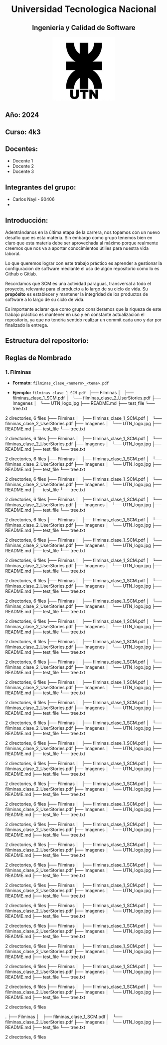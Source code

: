 <div>
  <h1 align="center">Universidad Tecnologica Nacional</h1>
  <h2 align="center">Ingeniería y Calidad de Software</h2>
  <p align="center">
  <img src="./Imagenes/UTN_logo.jpg" alt="Logo del Proyecto" width="200">
  </p>

</div>

## Año: 2024
## Curso: 4k3
## Docentes: 

- Docente 1
- Docente 2
- Docente 3

## Integrantes del grupo: 

- Carlos Nayi - 90406
- 

## Introducción:

Adentrándanos en la última etapa de la carrera, nos topamos con un nuevo desafío que es esta materia. Sin embargo como grupo tenemos bien en claro que esta materia debe ser aprovechada al máximo porque realmente creemos que nos va a aportar conocimientos útilies para nuestra vida laboral.

Lo que queremos lograr con este trabajo práctico es aprender a gestionar la configuracion de software mediante el uso de algún repositorio como lo es Github o Gitlab.

Recordamos que SCM es una actividad paraguas, transversal a todo el proyecto, relevante para el producto a lo largo de su ciclo de vida. Su **propósito** es establecer y mantener la integridad de los productos de software a lo largo de su ciclo de vida.

Es importante aclarar que como grupo consideramos que la riqueza de este trabajo práctico es mantener en uso y en constante actualizacion el repositorio, ya que no tendría sentido realizar un commit cada uno y dar por finalizado la entrega.

## Estructura del repositorio:


## Reglas de Nombrado

### **1. Filminas**

- **Formato:** `filminas_clase_<numero>_<tema>.pdf `

- **Ejemplo:** `filminas_clase_1_SCM.pdf ` 
├── Filminas
│   ├── filminas_clase_1_SCM.pdf
│   └── filminas_clase_2_UserStories.pdf
├── Imagenes
│   └── UTN_logo.jpg
├── README.md
├── test_file
└── tree.txt

2 directories, 6 files
├── Filminas
│   ├── filminas_clase_1_SCM.pdf
│   └── filminas_clase_2_UserStories.pdf
├── Imagenes
│   └── UTN_logo.jpg
├── README.md
├── test_file
└── tree.txt

2 directories, 6 files
├── Filminas
│   ├── filminas_clase_1_SCM.pdf
│   └── filminas_clase_2_UserStories.pdf
├── Imagenes
│   └── UTN_logo.jpg
├── README.md
├── test_file
└── tree.txt

2 directories, 6 files
├── Filminas
│   ├── filminas_clase_1_SCM.pdf
│   └── filminas_clase_2_UserStories.pdf
├── Imagenes
│   └── UTN_logo.jpg
├── README.md
├── test_file
└── tree.txt

2 directories, 6 files
├── Filminas
│   ├── filminas_clase_1_SCM.pdf
│   └── filminas_clase_2_UserStories.pdf
├── Imagenes
│   └── UTN_logo.jpg
├── README.md
├── test_file
└── tree.txt

2 directories, 6 files
├── Filminas
│   ├── filminas_clase_1_SCM.pdf
│   └── filminas_clase_2_UserStories.pdf
├── Imagenes
│   └── UTN_logo.jpg
├── README.md
├── test_file
└── tree.txt

2 directories, 6 files
├── Filminas
│   ├── filminas_clase_1_SCM.pdf
│   └── filminas_clase_2_UserStories.pdf
├── Imagenes
│   └── UTN_logo.jpg
├── README.md
├── test_file
└── tree.txt

2 directories, 6 files
├── Filminas
│   ├── filminas_clase_1_SCM.pdf
│   └── filminas_clase_2_UserStories.pdf
├── Imagenes
│   └── UTN_logo.jpg
├── README.md
├── test_file
└── tree.txt

2 directories, 6 files
├── Filminas
│   ├── filminas_clase_1_SCM.pdf
│   └── filminas_clase_2_UserStories.pdf
├── Imagenes
│   └── UTN_logo.jpg
├── README.md
├── test_file
└── tree.txt

2 directories, 6 files
├── Filminas
│   ├── filminas_clase_1_SCM.pdf
│   └── filminas_clase_2_UserStories.pdf
├── Imagenes
│   └── UTN_logo.jpg
├── README.md
├── test_file
└── tree.txt

2 directories, 6 files
├── Filminas
│   ├── filminas_clase_1_SCM.pdf
│   └── filminas_clase_2_UserStories.pdf
├── Imagenes
│   └── UTN_logo.jpg
├── README.md
├── test_file
└── tree.txt

2 directories, 6 files
├── Filminas
│   ├── filminas_clase_1_SCM.pdf
│   └── filminas_clase_2_UserStories.pdf
├── Imagenes
│   └── UTN_logo.jpg
├── README.md
├── test_file
└── tree.txt

2 directories, 6 files
├── Filminas
│   ├── filminas_clase_1_SCM.pdf
│   └── filminas_clase_2_UserStories.pdf
├── Imagenes
│   └── UTN_logo.jpg
├── README.md
├── test_file
└── tree.txt

2 directories, 6 files
├── Filminas
│   ├── filminas_clase_1_SCM.pdf
│   └── filminas_clase_2_UserStories.pdf
├── Imagenes
│   └── UTN_logo.jpg
├── README.md
├── test_file
└── tree.txt

2 directories, 6 files
├── Filminas
│   ├── filminas_clase_1_SCM.pdf
│   └── filminas_clase_2_UserStories.pdf
├── Imagenes
│   └── UTN_logo.jpg
├── README.md
├── test_file
└── tree.txt

2 directories, 6 files
├── Filminas
│   ├── filminas_clase_1_SCM.pdf
│   └── filminas_clase_2_UserStories.pdf
├── Imagenes
│   └── UTN_logo.jpg
├── README.md
├── test_file
└── tree.txt

2 directories, 6 files
├── Filminas
│   ├── filminas_clase_1_SCM.pdf
│   └── filminas_clase_2_UserStories.pdf
├── Imagenes
│   └── UTN_logo.jpg
├── README.md
├── test_file
└── tree.txt

2 directories, 6 files
├── Filminas
│   ├── filminas_clase_1_SCM.pdf
│   └── filminas_clase_2_UserStories.pdf
├── Imagenes
│   └── UTN_logo.jpg
├── README.md
├── test_file
└── tree.txt

2 directories, 6 files
├── Filminas
│   ├── filminas_clase_1_SCM.pdf
│   └── filminas_clase_2_UserStories.pdf
├── Imagenes
│   └── UTN_logo.jpg
├── README.md
├── test_file
└── tree.txt

2 directories, 6 files
├── Filminas
│   ├── filminas_clase_1_SCM.pdf
│   └── filminas_clase_2_UserStories.pdf
├── Imagenes
│   └── UTN_logo.jpg
├── README.md
├── test_file
└── tree.txt

2 directories, 6 files
├── Filminas
│   ├── filminas_clase_1_SCM.pdf
│   └── filminas_clase_2_UserStories.pdf
├── Imagenes
│   └── UTN_logo.jpg
├── README.md
├── test_file
└── tree.txt

2 directories, 6 files
├── Filminas
│   ├── filminas_clase_1_SCM.pdf
│   └── filminas_clase_2_UserStories.pdf
├── Imagenes
│   └── UTN_logo.jpg
├── README.md
├── test_file
└── tree.txt

2 directories, 6 files
├── Filminas
│   ├── filminas_clase_1_SCM.pdf
│   └── filminas_clase_2_UserStories.pdf
├── Imagenes
│   └── UTN_logo.jpg
├── README.md
├── test_file
└── tree.txt

2 directories, 6 files
├── Filminas
│   ├── filminas_clase_1_SCM.pdf
│   └── filminas_clase_2_UserStories.pdf
├── Imagenes
│   └── UTN_logo.jpg
├── README.md
├── test_file
└── tree.txt

2 directories, 6 files
├── Filminas
│   ├── filminas_clase_1_SCM.pdf
│   └── filminas_clase_2_UserStories.pdf
├── Imagenes
│   └── UTN_logo.jpg
├── README.md
├── test_file
└── tree.txt

2 directories, 6 files
├── Filminas
│   ├── filminas_clase_1_SCM.pdf
│   └── filminas_clase_2_UserStories.pdf
├── Imagenes
│   └── UTN_logo.jpg
├── README.md
├── test_file
└── tree.txt

2 directories, 6 files
├── Filminas
│   ├── filminas_clase_1_SCM.pdf
│   └── filminas_clase_2_UserStories.pdf
├── Imagenes
│   └── UTN_logo.jpg
├── README.md
├── test_file
└── tree.txt

2 directories, 6 files
├── Filminas
│   ├── filminas_clase_1_SCM.pdf
│   └── filminas_clase_2_UserStories.pdf
├── Imagenes
│   └── UTN_logo.jpg
├── README.md
├── test_file
└── tree.txt

2 directories, 6 files
├── Filminas
│   ├── filminas_clase_1_SCM.pdf
│   └── filminas_clase_2_UserStories.pdf
├── Imagenes
│   └── UTN_logo.jpg
├── README.md
├── test_file
└── tree.txt

2 directories, 6 files
├── Filminas
│   ├── filminas_clase_1_SCM.pdf
│   └── filminas_clase_2_UserStories.pdf
├── Imagenes
│   └── UTN_logo.jpg
├── README.md
├── test_file
└── tree.txt

2 directories, 6 files
<!-- END TREE STRUCTURE -->
<!-- END TREE STRUCTURE -->
<!-- END TREE STRUCTURE -->
<!-- END TREE STRUCTURE -->
<!-- END TREE STRUCTURE -->
<!-- END TREE STRUCTURE -->
<!-- END TREE STRUCTURE -->
<!-- END TREE STRUCTURE -->
<!-- END TREE STRUCTURE -->
<!-- END TREE STRUCTURE -->
<!-- END TREE STRUCTURE -->
<!-- END TREE STRUCTURE -->
<!-- END TREE STRUCTURE -->
<!-- END TREE STRUCTURE -->
<!-- END TREE STRUCTURE -->
<!-- END TREE STRUCTURE -->
<!-- END TREE STRUCTURE -->
<!-- END TREE STRUCTURE -->
<!-- END TREE STRUCTURE -->
<!-- END TREE STRUCTURE -->
<!-- END TREE STRUCTURE -->
<!-- END TREE STRUCTURE -->
<!-- END TREE STRUCTURE -->
<!-- END TREE STRUCTURE -->
<!-- END TREE STRUCTURE -->
<!-- END TREE STRUCTURE -->
<!-- END TREE STRUCTURE -->
<!-- END TREE STRUCTURE -->
<!-- END TREE STRUCTURE -->
<!-- END TREE STRUCTURE -->
<!-- END TREE STRUCTURE -->
<!-- END TREE STRUCTURE -->
<!-- END TREE STRUCTURE -->
<!-- END TREE STRUCTURE -->
<!-- END TREE STRUCTURE -->
<!-- END TREE STRUCTURE -->
<!-- END TREE STRUCTURE -->
<!-- END TREE STRUCTURE -->
<!-- END TREE STRUCTURE -->
<!-- END TREE STRUCTURE -->
<!-- END TREE STRUCTURE -->
<!-- END TREE STRUCTURE -->
<!-- END TREE STRUCTURE -->
<!-- END TREE STRUCTURE -->
<!-- END TREE STRUCTURE -->
<!-- END TREE STRUCTURE -->
<!-- END TREE STRUCTURE -->
<!-- END TREE STRUCTURE -->
<!-- END TREE STRUCTURE -->
<!-- END TREE STRUCTURE -->
<!-- END TREE STRUCTURE -->
<!-- END TREE STRUCTURE -->
<!-- END TREE STRUCTURE -->
<!-- END TREE STRUCTURE -->
<!-- END TREE STRUCTURE -->
<!-- END TREE STRUCTURE -->
<!-- END TREE STRUCTURE -->
<!-- END TREE STRUCTURE -->
<!-- END TREE STRUCTURE -->
<!-- END TREE STRUCTURE -->
<!-- END TREE STRUCTURE -->
<!-- END TREE STRUCTURE -->
<!-- END TREE STRUCTURE -->
<!-- START TREE STRUCTURE -->
.
├── Filminas
│   ├── filminas_clase_1_SCM.pdf
│   └── filminas_clase_2_UserStories.pdf
├── Imagenes
│   └── UTN_logo.jpg
├── README.md
├── test_file
└── tree.txt

2 directories, 6 files
<!-- END TREE STRUCTURE -->
